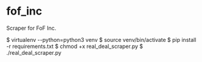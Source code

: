 # fof_inc
Scraper for FoF Inc.

$ virtualenv --python=python3 venv
$ source venv/bin/activate
$ pip install -r requirements.txt
$ chmod +x real_deal_scraper.py
$ ./real_deal_scraper.py
